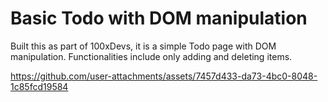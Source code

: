 
# Basic Todo with DOM manipulation

Built this as part of 100xDevs, it is a simple Todo page with DOM manipulation. Functionalities include only adding and deleting items.







https://github.com/user-attachments/assets/7457d433-da73-4bc0-8048-1c85fcd19584

